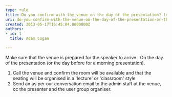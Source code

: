 ```yaml
---
type: rule
title: Do you confirm with the venue on the day of the presentation? (or the day before if it’s a morning presentation)
uri: do-you-confirm-with-the-venue-on-the-day-of-the-presentation-or-the-day-before-if-its-a-morning-presentation
created: 2013-05-17T16:45:04.0000000Z
authors:
- id: 1
  title: Adam Cogan

---
```


Make sure that the venue is prepared for the speaker to arrive.
​ 
On the day of the presentation (or the day before for a morning presentation).

1. Call the venue and confirm the room will be available and that the seating will be organised in a 'lecture' or 'classroom'​ style
2. Send an as per our conversation email to the admin staff at the venue, cc the presenter and the user group organiser.​​
